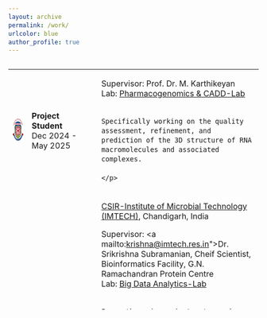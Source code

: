 ```yaml
---
layout: archive
permalink: /work/
urlcolor: blue
author_profile: true
---
```


<style>
table, tr, td {
    border: none;
	font-size: 16px;
}

</style>
<div style="height:500px;overflow:auto;border:0px;border-collapse: collapse;" >
<table  border="none" style="border:0px;border-collapse: collapse;" rules="none" >
	<colgroup>
       	<col span="1" style="width: 8%;">
	<col span="1" style="width: 25%;">
	<col span="1" style="width: 2%;">
       	<col span="1" style="width: 65%;">
	</colgroup>

<tr>
<td> <img src="../files/alu_logo.png" width="48" height="48"></td>
<td> <b> Project Student </b> <br> Dec 2024 - May 2025 </td>
<td></td>
<td> 
	<p>
	Supervisor: <a mailto:karthikeyanm@alagappauniversity.ac.in">Prof. Dr. M. Karthikeyan</a> <br>
 	Lab: <a href="https://mkarthikeyan.bioinfoau.org/">Pharmacogenomics & CADD-Lab</a> <br><br>

 	Specifically working on the quality assessment, refinement, and prediction of the 3D structure of RNA macromolecules and associated complexes.

  	</p>

</td>
</tr>

<tr>
<td> <img src="../files/csir_logo.png" width="48" height="48"></td>
<td> <b> Research Intern </b> <br> May 2024 - July 2024 </td> 
<td></td>
<td> 
<p>
	<a href="https://www.imtech.res.in/">CSIR-Institute of Microbial Technology (IMTECH)</a>, Chandigarh, India <br>
  
  Supervisor: <a mailto:krishna@imtech.res.in">Dr. Srikrishna Subramanian,</a> Cheif Scientist, Bioinformatics Facility, G.N. Ramachandran Protein Centre <br>
 	Lab: <a href="https://www.imtech.res.in/contact/staff/dr-srikrishna-subramanian">Big Data Analytics-Lab</a> <br><br>
        
	I was the primary instructor and coordinator for a wide range of undergraduate-level theory and practical courses such as: <br>

<ul>
  <li>Resposibilities Include:</li>
    <li>Analyzed microbial genome data to predict and annotate genes using multiple computational gene prediction tools.</li>
    <li> Explored structural and functional aspects of microbial proteins through protein modeling and sequence analysis.</li>
    <li>Collaborated with researchers to interpret genomic findings and present weekly updates on project progress.</li>
</ul>

</p>
</td>
</tr>
</table>

